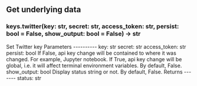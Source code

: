 ## Get underlying data 
### keys.twitter(key: str, secret: str, access_token: str, persist: bool = False, show_output: bool = False) -> str

Set Twitter key
    Parameters
    ----------
        key: str
        secret: str
        access_token: str
        persist: bool
            If False, api key change will be contained to where it was changed. For example, Jupyter notebook.
            If True, api key change will be global, i.e. it will affect terminal environment variables.
            By default, False.
        show_output: bool
            Display status string or not. By default, False.
    Returns
    -------
    status: str
